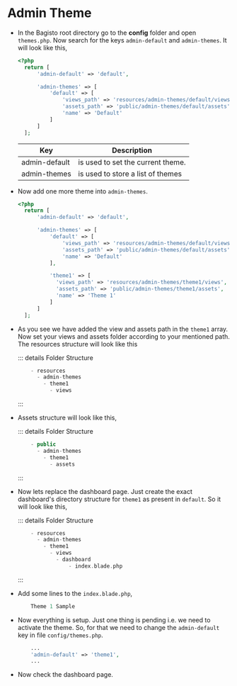 # Admin Theme

- In the Bagisto root directory go to the **config** folder and open `themes.php`. Now search for the keys `admin-default` and `admin-themes`. It will look like this,

  ```php
  <?php
    return [
        'admin-default' => 'default',

        'admin-themes' => [
            'default' => [
                'views_path' => 'resources/admin-themes/default/views',
                'assets_path' => 'public/admin-themes/default/assets',
                'name' => 'Default'
            ]
        ]
    ];
  ```

  | Key | Description|
  | --- | ---------- |
  | admin-default | is used to set the current theme. |
  | admin-themes | is used to store a list of themes |

- Now add one more theme into `admin-themes`.

  ```php
  <?php
    return [
        'admin-default' => 'default',

        'admin-themes' => [
            'default' => [
                'views_path' => 'resources/admin-themes/default/views',
                'assets_path' => 'public/admin-themes/default/assets',
                'name' => 'Default'
            ],

            'theme1' => [
              'views_path' => 'resources/admin-themes/theme1/views',
              'assets_path' => 'public/admin-themes/theme1/assets',
              'name' => 'Theme 1'
            ]
        ]
    ];
  ```

- As you see we have added the view and assets path in the `theme1` array. Now set your views and assets folder according to your mentioned path. The resources structure will look like this

  ::: details Folder Structure
  ~~~php
      - resources
        - admin-themes
          - theme1
            - views
  ~~~
  :::

- Assets structure will look like this,

  ::: details Folder Structure
  ~~~php
      - public
        - admin-themes
          - theme1
            - assets
  ~~~
  :::

- Now lets replace the dashboard page. Just create the exact dashboard's directory structure for `theme1` as present in `default`. So it will look like this,

  ::: details Folder Structure
  ~~~php
      - resources
        - admin-themes
          - theme1
            - views
              - dashboard
                  - index.blade.php
  ~~~
  :::

- Add some lines to the `index.blade.php`,

  ~~~php
      Theme 1 Sample
  ~~~

- Now everything is setup. Just one thing is pending i.e. we need to activate the theme. So, for that we need to change the `admin-default` key in file `config/themes.php`.

  ~~~php
      ...
      'admin-default' => 'theme1',
      ...
  ~~~

- Now check the dashboard page.
